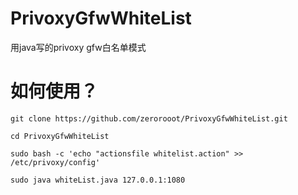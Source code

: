 # PrivoxyGfwWhiteList
用java写的privoxy gfw白名单模式

# 如何使用？

```
git clone https://github.com/zerorooot/PrivoxyGfwWhiteList.git

cd PrivoxyGfwWhiteList

sudo bash -c 'echo "actionsfile whitelist.action" >> /etc/privoxy/config'

sudo java whiteList.java 127.0.0.1:1080

```
